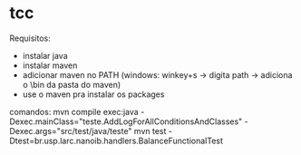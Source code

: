# tcc

Requisitos:
- instalar java
- instalar maven
- adicionar maven no PATH (windows: winkey+s -> digita path -> adiciona o \bin da pasta do maven)
- use o maven pra instalar os packages

comandos:
mvn compile exec:java -Dexec.mainClass="teste.AddLogForAllConditionsAndClasses" -Dexec.args="src/test/java/teste"
mvn test -Dtest=br.usp.larc.nanoib.handlers.BalanceFunctionalTest